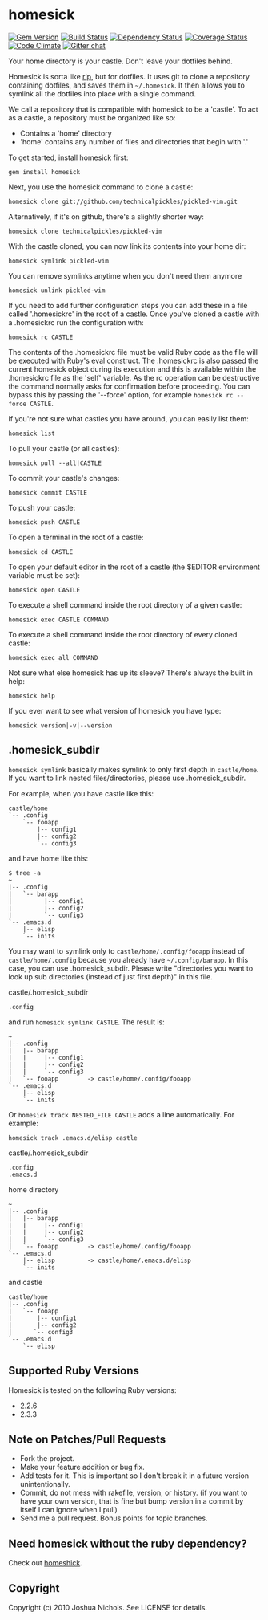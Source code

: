 # homesick

[![Gem Version](https://badge.fury.io/rb/homesick.svg)](http://badge.fury.io/rb/homesick)
[![Build Status](https://travis-ci.org/technicalpickles/homesick.svg?branch=master)](https://travis-ci.org/technicalpickles/homesick)
[![Dependency Status](https://gemnasium.com/technicalpickles/homesick.svg)](https://gemnasium.com/technicalpickles/homesick)
[![Coverage Status](https://coveralls.io/repos/technicalpickles/homesick/badge.png)](https://coveralls.io/r/technicalpickles/homesick)
[![Code Climate](https://codeclimate.com/github/technicalpickles/homesick.svg)](https://codeclimate.com/github/technicalpickles/homesick)
[![Gitter chat](https://badges.gitter.im/technicalpickles/homesick.svg)](https://gitter.im/technicalpickles/homesick)

Your home directory is your castle. Don't leave your dotfiles behind.

Homesick is sorta like [rip](http://github.com/defunkt/rip), but for dotfiles. It uses git to clone a repository containing dotfiles, and saves them in `~/.homesick`. It then allows you to symlink all the dotfiles into place with a single command.

We call a repository that is compatible with homesick to be a 'castle'. To act as a castle, a repository must be organized like so:

* Contains a 'home' directory
* 'home' contains any number of files and directories that begin with '.'

To get started, install homesick first:

    gem install homesick

Next, you use the homesick command to clone a castle:

    homesick clone git://github.com/technicalpickles/pickled-vim.git

Alternatively, if it's on github, there's a slightly shorter way:

    homesick clone technicalpickles/pickled-vim

With the castle cloned, you can now link its contents into your home dir:

    homesick symlink pickled-vim

You can remove symlinks anytime when you don't need them anymore

    homesick unlink pickled-vim

If you need to add further configuration steps you can add these in a file called '.homesickrc' in the root of a castle. Once you've cloned a castle with a .homesickrc run the configuration with:

    homesick rc CASTLE

The contents of the .homesickrc file must be valid Ruby code as the file will be executed with Ruby's eval construct. The .homesickrc is also passed the current homesick object during its execution and this is available within the .homesickrc file as the 'self' variable. As the rc operation can be destructive the command normally asks for confirmation before proceeding. You can bypass this by passing the '--force' option, for example `homesick rc --force CASTLE`.

If you're not sure what castles you have around, you can easily list them:

    homesick list

To pull your castle (or all castles):

    homesick pull --all|CASTLE

To commit your castle's changes:

    homesick commit CASTLE

To push your castle:

    homesick push CASTLE

To open a terminal in the root of a castle:

    homesick cd CASTLE

To open your default editor in the root of a castle (the $EDITOR environment variable must be set):

    homesick open CASTLE

To execute a shell command inside the root directory of a given castle:

    homesick exec CASTLE COMMAND

To execute a shell command inside the root directory of every cloned castle:

    homesick exec_all COMMAND

Not sure what else homesick has up its sleeve? There's always the built in help:

    homesick help

If you ever want to see what version of homesick you have type:

    homesick version|-v|--version

## .homesick_subdir

`homesick symlink` basically makes symlink to only first depth in `castle/home`. If you want to link nested files/directories, please use .homesick_subdir.

For example, when you have castle like this:

    castle/home
    `-- .config
        `-- fooapp
            |-- config1
            |-- config2
            `-- config3

and have home like this:

    $ tree -a
    ~
    |-- .config
    |   `-- barapp
    |         |-- config1
    |         |-- config2
    |         `-- config3
    `-- .emacs.d
        |-- elisp
        `-- inits

You may want to symlink only to `castle/home/.config/fooapp` instead of `castle/home/.config` because you already have `~/.config/barapp`. In this case, you can use .homesick_subdir. Please write "directories you want to look up sub directories (instead of just first depth)" in this file.

castle/.homesick_subdir

    .config

and run `homesick symlink CASTLE`. The result is:

    ~
    |-- .config
    |   |-- barapp
    |   |     |-- config1
    |   |     |-- config2
    |   |     `-- config3
    |   `-- fooapp        -> castle/home/.config/fooapp
    `-- .emacs.d
        |-- elisp
        `-- inits

Or `homesick track NESTED_FILE CASTLE` adds a line automatically. For example:

    homesick track .emacs.d/elisp castle

castle/.homesick_subdir

    .config
	.emacs.d

home directory

    ~
    |-- .config
    |   |-- barapp
    |   |     |-- config1
    |   |     |-- config2
    |   |     `-- config3
    |   `-- fooapp        -> castle/home/.config/fooapp
    `-- .emacs.d
        |-- elisp         -> castle/home/.emacs.d/elisp
        `-- inits

and castle

    castle/home
    |-- .config
    |   `-- fooapp
    |       |-- config1
    |       |-- config2
    |      `-- config3
    `-- .emacs.d
        `-- elisp

## Supported Ruby Versions

Homesick is tested on the following Ruby versions:

* 2.2.6
* 2.3.3

## Note on Patches/Pull Requests

* Fork the project.
* Make your feature addition or bug fix.
* Add tests for it. This is important so I don't break it in a future version unintentionally.
* Commit, do not mess with rakefile, version, or history.  (if you want to have your own version, that is fine but bump version in a commit by itself I can ignore when I pull)
* Send me a pull request. Bonus points for topic branches.

## Need homesick without the ruby dependency?

Check out [homeshick](https://github.com/andsens/homeshick).

## Copyright

Copyright (c) 2010 Joshua Nichols. See LICENSE for details.
